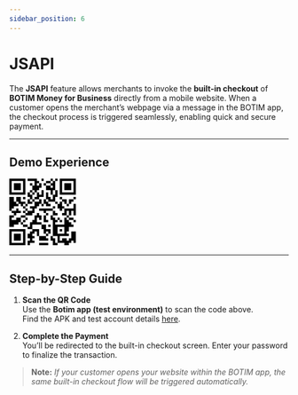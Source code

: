 ```yaml
---
sidebar_position: 6
---
```


# JSAPI

The **JSAPI** feature allows merchants to invoke the **built-in checkout** of **BOTIM Money for Business** directly from a mobile website. When a customer opens the merchant’s webpage via a message in the BOTIM app, the checkout process is triggered seamlessly, enabling quick and secure payment.

---

## Demo Experience

![jsapi](./pic/demojsapi.png)

---

## Step-by-Step Guide

1. **Scan the QR Code**  
   Use the **Botim app (test environment)** to scan the code above.  
   Find the APK and test account details [here](/demos/testaccount).

2. **Complete the Payment**  
   You’ll be redirected to the built-in checkout screen. Enter your password to finalize the transaction.

> **Note:** *If your customer opens your website within the BOTIM app, the same built-in checkout flow will be triggered automatically.*

